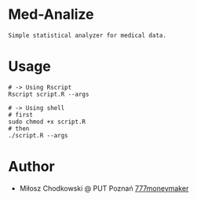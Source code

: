 # Med-Analize
```
Simple statistical analyzer for medical data.
```

# Usage
```
# -> Using Rscript
Rscript script.R --args

# -> Using shell
# first
sudo chmod +x script.R
# then
./script.R --args
```

# Author
* Miłosz Chodkowski @ PUT Poznań [777moneymaker](https://github.com/777moneymaker)
